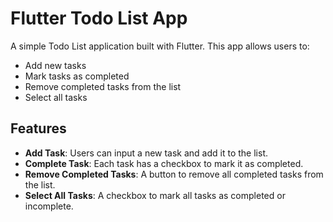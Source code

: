# Flutter Todo List App

A simple Todo List application built with Flutter. This app allows users to:
- Add new tasks
- Mark tasks as completed
- Remove completed tasks from the list
- Select all tasks

## Features

- **Add Task**: Users can input a new task and add it to the list.
- **Complete Task**: Each task has a checkbox to mark it as completed.
- **Remove Completed Tasks**: A button to remove all completed tasks from the list.
- **Select All Tasks**: A checkbox to mark all tasks as completed or incomplete.

